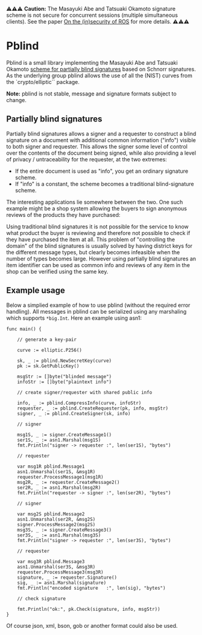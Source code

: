 ⚠⚠⚠ **Caution:** The Masayuki Abe and Tatsuaki Okamoto signature scheme is not secure for concurrent sessions (multiple simultaneous clients). See the paper [On the (in)security of ROS](https://eprint.iacr.org/2020/945.pdf) for more details. ⚠⚠⚠

# Pblind

Pblind is a small library implementing the Masayuki Abe and Tatsuaki Okamoto [scheme for partially blind signatures](https://www.iacr.org/archive/crypto2000/18800272/18800272.pdf) based on Schnorr signatures. As the underlying group pblind allows the use of all the (NIST) curves from the `crypto/elliptic`` package.

**Note:** pblind is not stable, message and signature formats subject to change.


## Partially blind signatures

Partially blind signatures allows a signer and a requester to construct a blind signature on a document
with additional common information ("info") visible to both signer and requester.
This allows the signer some level of control over the contents of the document being signed,
while also providing a level of privacy / untraceability for the requester, at the two extremes:

- If the entire document is used as "info", you get an ordinary signature scheme.
- If "info" is a constant, the scheme becomes a traditional blind-signature scheme.

The interesting applications lie somewhere between the two. One such example might be a shop system allowing the buyers to sign anonymous reviews of the products they have purchased:

Using traditional blind signatures it is not possible for the service to know what product the
buyer is reviewing and therefore not possible to check if they have purchased the item at all.
This problem of "controlling the domain" of the blind signatures is usually solved by having district keys for the different message types, but clearly becomes infeasible when the number of types becomes large.
However using partially blind signatures an item identifier can be used as common info
and reviews of any item in the shop can be verified using the same key.

## Example usage

Below a simplied example of how to use pblind (without the required error handling).
All messages in pblind can be serialized using any marshaling which supports `*big.Int`.
Here an example using asn1:

```golang
func main() {

	// generate a key-pair

	curve := elliptic.P256()

	sk, _ := pblind.NewSecretKey(curve)
	pk := sk.GetPublicKey()

	msgStr := []byte("blinded message")
	infoStr := []byte("plaintext info")

	// create signer/requester with shared public info

	info, _ := pblind.CompressInfo(curve, infoStr)
	requester, _ := pblind.CreateRequester(pk, info, msgStr)
	signer, _ := pblind.CreateSigner(sk, info)

	// signer

	msg1S, _ := signer.CreateMessage1()
	ser1S, _ := asn1.Marshal(msg1S)
	fmt.Println("signer -> requester :", len(ser1S), "bytes")

	// requester

	var msg1R pblind.Message1
	asn1.Unmarshal(ser1S, &msg1R)
	requester.ProcessMessage1(msg1R)
	msg2R, _ := requester.CreateMessage2()
	ser2R, _ := asn1.Marshal(msg2R)
	fmt.Println("requester -> signer :", len(ser2R), "bytes")

	// signer

	var msg2S pblind.Message2
	asn1.Unmarshal(ser2R, &msg2S)
	signer.ProcessMessage2(msg2S)
	msg3S, _ := signer.CreateMessage3()
	ser3S, _ := asn1.Marshal(msg3S)
	fmt.Println("signer -> requester :", len(ser3S), "bytes")

	// requester

	var msg3R pblind.Message3
	asn1.Unmarshal(ser3S, &msg3R)
	requester.ProcessMessage3(msg3R)
	signature, _ := requester.Signature()
	sig, _ := asn1.Marshal(signature)
	fmt.Println("encoded signature   :", len(sig), "bytes")

	// check signature

	fmt.Println("ok:", pk.Check(signature, info, msgStr))
}
```

Of course json, xml, bson, gob or another format could also be used.
